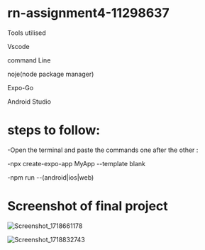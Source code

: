 # rn-assignment4-11298637

Tools utilised

Vscode

command Line

noje(node package manager)

Expo-Go

Android Studio

# steps to follow:

-Open the terminal and paste the commands one after the other :

-npx create-expo-app MyApp --template blank

-npm run --(android|ios|web)

# Screenshot of final project
![Screenshot_1718661178](https://github.com/kamenuvie/rn-assignment4-11298637/assets/170736194/20654996-b42e-4922-9e9b-4c4e58cef20a)

![Screenshot_1718832743](https://github.com/kamenuvie/rn-assignment4-11298637/assets/170736194/b3b19190-5cdc-4581-9bec-64741fa23808)
